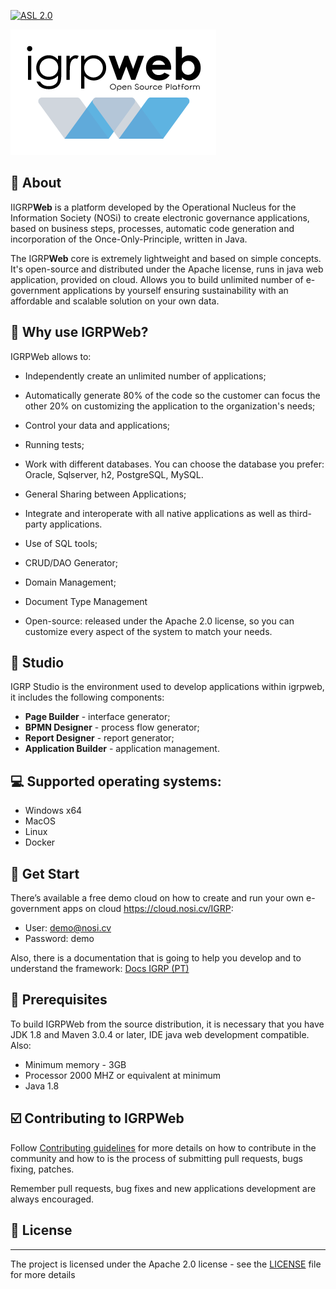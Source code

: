 [![ASL 2.0](https://img.shields.io/hexpm/l/plug.svg)](https://github.com/NOSiCode-CV/IGRP-Java-Template-Eclipse/blob/master/README.md)

[<img src="docs/root-images/logo_igrpweb_2.png">](http://www.igrp.cv)

## :loudspeaker: About

IIGRP**Web** is a platform developed by the Operational Nucleus for the Information Society (NOSi) to create electronic governance applications, based on business steps, processes, automatic code generation and incorporation of the Once-Only-Principle, written in Java.

The IGRP**Web** core is extremely lightweight and based on simple concepts. It's open-source and distributed under the Apache license, runs in java web application, provided on cloud. Allows you to build unlimited number of e-government applications by yourself ensuring sustainability with an affordable and scalable solution on your own data.

## :key: Why use IGRP**Web?**

IGRPWeb allows to:

- Independently create an unlimited number of applications;

- Automatically generate 80% of the code so the customer can focus the other 20% on customizing the application to the organization's needs;

- Control your data and applications;

- Running tests;

- Work with different databases. You can choose the database you prefer: Oracle, Sqlserver, h2, PostgreSQL, MySQL.

- General Sharing between Applications;

- Integrate and interoperate with all native applications as well as third-party applications.

- Use of SQL tools;

- CRUD/DAO Generator;

- Domain Management;

- Document Type Management

- Open-source: released under the Apache 2.0 license, so you can customize every aspect of the system to match your needs.

## :muscle: Studio

IGRP Studio is the environment used to develop applications within igrpweb, it includes the following components:

- **Page Builder** - interface generator;
- **BPMN Designer** - process flow generator;
- **Report Designer** - report generator;
- **Application Builder** - application management.

## :computer: Supported operating systems:

- Windows x64
- MacOS
- Linux
- Docker

## :beginner: Get Start

There’s available a free demo cloud on how to create and run your own e-government apps on cloud https://cloud.nosi.cv/IGRP:

- User: demo@nosi.cv
- Password: demo

Also, there is a documentation that is going to help you develop and to understand the framework: [Docs IGRP (PT)](https://docs.igrp.cv)

## :triangular_flag_on_post: Prerequisites

To build IGRPWeb from the source distribution, it is necessary that you have JDK 1.8 and Maven 3.0.4 or later, IDE java web development compatible. Also:

- Minimum memory - 3GB
- Processor 2000 MHZ or equivalent at minimum
- Java 1.8

## :ballot_box_with_check: Contributing to IGRPWeb

Follow [Contributing guidelines](CONTRIBUTING.md) for more details on how to contribute in the community and how to is the process of submitting pull requests, bugs fixing, patches.

Remember pull requests, bug fixes and new applications development are always encouraged.

## :memo: License

-------

The project is licensed under the Apache 2.0 license - see the [LICENSE](LICENSE) file for more details
